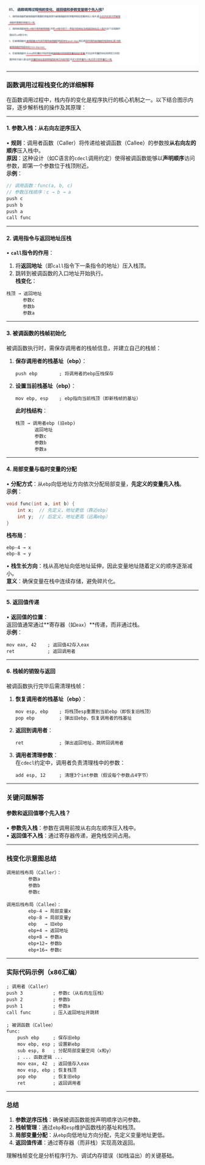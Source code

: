 ![alt text](85image1.png)


---

### **函数调用过程栈变化的详细解释**

在函数调用过程中，栈内存的变化是程序执行的核心机制之一。以下结合图示内容，逐步解析栈的操作及其原理：

---

#### **1. 参数入栈：从右向左逆序压入**
• **规则**：调用者函数（Caller）将传递给被调函数（Callee）的参数按**从右向左的顺序**压入栈中。  
  **原因**：这种设计（如C语言的`cdecl`调用约定）使得被调函数能够以**声明顺序**访问参数，即第一个参数位于栈顶附近。  
  **示例**：  
  ```c
  // 调用函数：func(a, b, c)
  // 参数压栈顺序：c → b → a
  push c
  push b
  push a
  call func
  ```

---

#### **2. 调用指令与返回地址压栈**
• **`call`指令的作用**：  
  1. 将**返回地址**（即`call`指令下一条指令的地址）压入栈顶。  
  2. 跳转到被调函数的入口地址开始执行。  
  **栈变化**：  
  ```
  栈顶 → 返回地址  
        参数c  
        参数b  
        参数a  
  ```

---

#### **3. 被调函数的栈帧初始化**
被调函数执行时，需保存调用者的栈帧信息，并建立自己的栈帧：  
1. **保存调用者的栈基址（ebp）**：  
   ```assembly
   push ebp        ; 将调用者的ebp压栈保存
   ```
2. **设置当前栈基址（ebp）**：  
   ```assembly
   mov ebp, esp    ; ebp指向当前栈顶（即新栈帧的基址）
   ```
   **此时栈结构**：  
   ```
   栈顶 → 调用者ebp (旧ebp)  
          返回地址  
          参数c  
          参数b  
          参数a  
   ```

---

#### **4. 局部变量与临时变量的分配**
• **分配方式**：从`ebp`向低地址方向依次分配局部变量，**先定义的变量先入栈**。  
  **示例**：  
  ```c
  void func(int a, int b) {
      int x;  // 先定义，地址更低（靠近ebp）
      int y;  // 后定义，地址更高（远离ebp）
  }
  ```
  **栈布局**：  
  ```
  ebp-4 → x  
  ebp-8 → y  
  ```

• **栈生长方向**：栈从高地址向低地址延伸，因此变量地址随着定义的顺序逐渐减小。  
  **意义**：确保变量在栈中连续存储，避免碎片化。

---

#### **5. 返回值传递**
• **返回值的位置**：  
  返回值通常通过**寄存器（如`eax`）**传递，而非通过栈。  
  **示例**：  
  ```assembly
  mov eax, 42    ; 返回值42存入eax
  ret            ; 返回调用者
  ```

---

#### **6. 栈帧的销毁与返回**
被调函数执行完毕后需清理栈帧：  
1. **恢复调用者的栈基址（ebp）**：  
   ```assembly
   mov esp, ebp    ; 将栈顶esp重置到当前ebp（即恢复旧栈顶）
   pop ebp         ; 弹出旧ebp，恢复调用者的栈基址
   ```
2. **返回到调用者**：  
   ```assembly
   ret             ; 弹出返回地址，跳转回调用者
   ```
3. **调用者清理参数**：  
   在`cdecl`约定中，调用者负责清理栈中的参数：  
   ```assembly
   add esp, 12     ; 清理3个int参数（假设每个参数占4字节）
   ```

---

### **关键问题解答**
#### **参数和返回值哪个先入栈？**
• **参数先入栈**：参数在调用前按从右向左顺序压入栈中。  
• **返回值不入栈**：通过寄存器传递，避免栈空间占用。

---

### **栈变化示意图总结**
```
调用前栈布局（Caller）：
        参数a  
        参数b  
        参数c  

调用后栈布局（Callee）：
        ebp-4 → 局部变量x  
        ebp-8 → 局部变量y  
        ebp   → 旧ebp  
        ebp+4 → 返回地址  
        ebp+8 → 参数a  
        ebp+12→ 参数b  
        ebp+16→ 参数c  
```

---

### **实际代码示例（x86汇编）**
```assembly
; 调用者（Caller）
push 3           ; 参数c（从右向左压栈）
push 2           ; 参数b
push 1           ; 参数a
call func        ; 压入返回地址并跳转

; 被调函数（Callee）
func:
    push ebp     ; 保存旧ebp
    mov ebp, esp ; 设置新ebp
    sub esp, 8   ; 分配局部变量空间（x和y）
    ; ... 函数逻辑 ...
    mov eax, 42  ; 返回值存入eax
    mov esp, ebp ; 恢复栈顶
    pop ebp      ; 恢复旧ebp
    ret          ; 返回调用者
```

---

### **总结**
1. **参数逆序压栈**：确保被调函数能按声明顺序访问参数。  
2. **栈帧管理**：通过`ebp`和`esp`维护函数栈的基址和栈顶。  
3. **局部变量分配**：从`ebp`向低地址方向分配，先定义变量地址更低。  
4. **返回值传递**：通过寄存器（而非栈）实现高效返回。  

理解栈帧变化是分析程序行为、调试内存错误（如栈溢出）的关键基础。